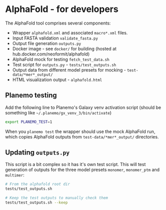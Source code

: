 # AlphaFold - for developers

The AlphaFold tool comprises several components:

- Wrapper `alphafold.xml` and associated `macro*.xml` files.
- Input FASTA validation `validate_fasta.py`
- Output file generation `outputs.py`
- Docker image - see `docker/` for building (hosted at hub.docker.com/neoformit/alphafold)
- AlphaFold mock for testing `fetch_test_data.sh`
- Test script for `outputs.py` - `tests/test_outputs.sh`
- Output data from different model presets for mocking - `test-data/*mer*_output/`
- HTML visualization output - `alphafold.html`


## Planemo testing

Add the following line to Planemo's Galaxy venv activation script (should be something like `~/.planemo/gx_venv_3/bin/activate`)

```sh
export PLANEMO_TEST=1
```

When you `planemo test` the wrapper should use the mock AlphaFold run, which copies AlphaFold outputs from `test-data/*mer*_output/` directories.


## Updating `outputs.py`

This script is a bit complex so it has it's own test script. This will test generation of outputs for the three model presets `monomer`, `monomer_ptm` and `multimer`:

```bash
# From the alphafold root dir
tests/test_outputs.sh

# Keep the test outputs to manually check them
tests/test_outputs.sh --keep
```
